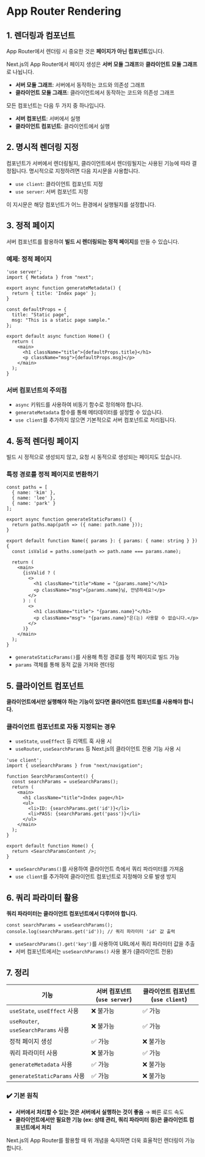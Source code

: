 # App Router Rendering

## 1. 렌더링과 컴포넌트

App Router에서 렌더링 시 중요한 것은 **페이지가 아닌 컴포넌트**입니다.

Next.js의 App Router에서 페이지 생성은 **서버 모듈 그래프**와 **클라이언트 모듈 그래프**로 나뉩니다.
- **서버 모듈 그래프**: 서버에서 동작하는 코드와 의존성 그래프
- **클라이언트 모듈 그래프**: 클라이언트에서 동작하는 코드와 의존성 그래프

모든 컴포넌트는 다음 두 가지 중 하나입니다.
- **서버 컴포넌트**: 서버에서 실행
- **클라이언트 컴포넌트**: 클라이언트에서 실행

## 2. 명시적 렌더링 지정

컴포넌트가 서버에서 렌더링될지, 클라이언트에서 렌더링될지는 사용된 기능에 따라 결정됩니다. 
명시적으로 지정하려면 다음 지시문을 사용합니다.

- `use client`: 클라이언트 컴포넌트 지정
- `use server`: 서버 컴포넌트 지정

이 지시문은 해당 컴포넌트가 어느 환경에서 실행될지를 설정합니다.

## 3. 정적 페이지

서버 컴포넌트를 활용하여 **빌드 시 렌더링되는 정적 페이지**를 만들 수 있습니다.

### 예제: 정적 페이지

```tsx
'use server';
import { Metadata } from "next";

export async function generateMetadata() {
  return { title: 'Index page' };
}

const defaultProps = {
  title: "Static page",
  msg: "This is a static page sample."
};

export default async function Home() {
  return (
    <main>
      <h1 className="title">{defaultProps.title}</h1>
      <p className="msg">{defaultProps.msg}</p>
    </main>
  );
}
```

### 서버 컴포넌트의 주의점
- `async` 키워드를 사용하여 비동기 함수로 정의해야 합니다.
- `generateMetadata` 함수를 통해 메타데이터를 설정할 수 있습니다.
- `use client`를 추가하지 않으면 기본적으로 서버 컴포넌트로 처리됩니다.

## 4. 동적 렌더링 페이지

빌드 시 정적으로 생성되지 않고, 요청 시 동적으로 생성되는 페이지도 있습니다.

### 특정 경로를 정적 페이지로 변환하기
```tsx
const paths = [
  { name: 'kim' },
  { name: 'lee' },
  { name: 'park' }
];

export async function generateStaticParams() {
  return paths.map(path => ({ name: path.name }));
}

export default function Name({ params }: { params: { name: string } }) {
  const isValid = paths.some(path => path.name === params.name);

  return (
    <main>
      {isValid ? (
        <>
          <h1 className="title">Name = "{params.name}"</h1>
          <p className="msg">{params.name}님, 안녕하세요!</p>
        </>
      ) : (
        <>
          <h1 className="title"> "{params.name}"</h1>
          <p className="msg"> "{params.name}"은(는) 사용할 수 없습니다.</p>
        </>
      )}
    </main>
  );
}
```

- `generateStaticParams()`를 사용해 특정 경로를 정적 페이지로 빌드 가능
- `params` 객체를 통해 동적 값을 가져와 렌더링

## 5. 클라이언트 컴포넌트

**클라이언트에서만 실행해야 하는 기능이 있다면 클라이언트 컴포넌트를 사용해야 합니다.**

### 클라이언트 컴포넌트로 자동 지정되는 경우
- `useState`, `useEffect` 등 리액트 훅 사용 시
- `useRouter`, `useSearchParams` 등 Next.js의 클라이언트 전용 기능 사용 시

```tsx
'use client';
import { useSearchParams } from "next/navigation";

function SearchParamsContent() {
  const searchParams = useSearchParams();
  return (
    <main>
      <h1 className="title">Index page</h1>
      <ul>
        <li>ID: {searchParams.get('id')}</li>
        <li>PASS: {searchParams.get('pass')}</li>
      </ul>
    </main>
  );
}

export default function Home() {
  return <SearchParamsContent />;
}
```

- `useSearchParams()`를 사용하여 클라이언트 측에서 쿼리 파라미터를 가져옴
- `use client`를 추가하여 클라이언트 컴포넌트로 지정해야 오류 발생 방지

## 6. 쿼리 파라미터 활용

**쿼리 파라미터는 클라이언트 컴포넌트에서 다루어야 합니다.**

```tsx
const searchParams = useSearchParams();
console.log(searchParams.get('id')); // 쿼리 파라미터 'id' 값 출력
```

- `useSearchParams().get('key')`를 사용하여 URL에서 쿼리 파라미터 값을 추출
- 서버 컴포넌트에서는 `useSearchParams()` 사용 불가 (클라이언트 전용)

## 7. 정리

| 기능                     | 서버 컴포넌트 (`use server`) | 클라이언트 컴포넌트 (`use client`) |
|--------------------------|----------------------------|----------------------------------|
| `useState`, `useEffect` 사용 | ❌ 불가능                     | ✅ 가능                           |
| `useRouter`, `useSearchParams` 사용 | ❌ 불가능                     | ✅ 가능                           |
| 정적 페이지 생성           | ✅ 가능                     | ❌ 불가능                         |
| 쿼리 파라미터 사용         | ❌ 불가능                     | ✅ 가능                           |
| `generateMetadata` 사용   | ✅ 가능                     | ❌ 불가능                         |
| `generateStaticParams` 사용 | ✅ 가능                     | ❌ 불가능                         |

### ✔️ 기본 원칙
- **서버에서 처리할 수 있는 것은 서버에서 실행하는 것이 좋음** → 빠른 로드 속도
- **클라이언트에서만 필요한 기능 (ex: 상태 관리, 쿼리 파라미터 등)은 클라이언트 컴포넌트에서 처리**

Next.js의 App Router를 활용할 때 위 개념을 숙지하면 더욱 효율적인 렌더링이 가능합니다.
